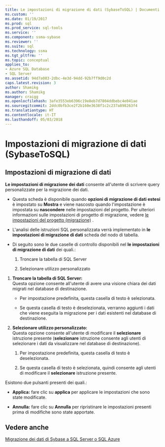 ```yaml
---
title: Le impostazioni di migrazione di dati (SybaseToSQL) | Documenti Microsoft
ms.custom: ''
ms.date: 01/19/2017
ms.prod: sql
ms.prod_service: sql-tools
ms.service: ''
ms.component: ssma-sybase
ms.reviewer: ''
ms.suite: sql
ms.technology: ssma
ms.tgt_pltfrm: ''
ms.topic: conceptual
applies_to:
- Azure SQL Database
- SQL Server
ms.assetid: 94d7a083-2dbc-4e3d-94dd-92b7ff9d0c2d
caps.latest.revision: 3
author: Shamikg
ms.author: Shamikg
manager: craigg
ms.openlocfilehash: 3afe3553eb6396c19e8eb7d7804ddbebc4e041ae
ms.sourcegitcommit: 2ddc0bfb3ce2f2b160e3638f1c2c237a898263f4
ms.translationtype: HT
ms.contentlocale: it-IT
ms.lasthandoff: 05/03/2018
---
```

# <a name="data-migration-settings-sybasetosql"></a>Impostazioni di migrazione di dati (SybaseToSQL)
  
## <a name="data-migration-settings"></a>Impostazioni di migrazione di dati  
**Le impostazioni di migrazione dei dati** consente all'utente di scrivere query personalizzate per la migrazione dei dati.  
  
-   Questa scheda è disponibile quando **opzioni di migrazione di dati estesi** è impostato su **Mostra** e viene nascosto quando l'impostazione è impostata su **nascondere** nelle impostazioni del progetto. Per ulteriori informazioni sulle impostazioni di progetto di migrazione, vedere [le impostazioni del progetto (migrazione)](http://msdn.microsoft.com/en-us/82f8857f-7ab1-4738-ab6e-b1e95ea94924) .  
  
-   L'analisi delle istruzioni SQL personalizzata verrà implementato in **le impostazioni di migrazione di dati** scheda del nodo di tabella.  
  
-   Di seguito sono le due caselle di controllo disponibili nel **le impostazioni di migrazione di dati** dei quali.:  
  
    1.  Troncare la tabella di SQL Server  
  
    2.  Selezionare utilizzo personalizzato  
  
1.  **Troncare la tabella di SQL Server:**  
     Questa opzione consente all'utente di avere una visione chiara dei dati migrati nel database di destinazione.  
  
    -   Per impostazione predefinita, questa casella di testo è selezionata.  
  
    -   Se questa casella di testo è deselezionata, verranno aggiunti i dati che viene eseguita la migrazione per i dati esistenti nel database di destinazione.  
  
2.  **Selezionare utilizzo personalizzato:**  
     Questa opzione consente all'utente di modificare il **selezionare** istruzione presente (**selezionare** istruzione consente agli utenti di selezionare i dati da visualizzare nel database di destinazione).  
  
    1.  Per impostazione predefinita, questa casella di testo è deselezionata.  
  
    2.  Se questa casella di testo è selezionata, quindi consente agli utenti di modificare il **selezionare** istruzione presente.  
  
Esistono due pulsanti presenti dei quali.:  
  
-   **Applica:** fare clic su **applica** per applicare le impostazioni che sono state modificate.  
  
-   **Annulla:** fare clic su **Annulla** per ripristinare le impostazioni presenti prima di modifiche sono state apportate.  
  
## <a name="see-also"></a>Vedere anche  
[Migrazione dei dati di Sybase a SQL Server o SQL Azure](http://msdn.microsoft.com/en-us/54a39f5e-9250-4387-a3ae-eae47c799811)  
  
